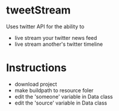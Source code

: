 # tweetStream
Uses twitter API for  the ability to 
* live stream your twitter news feed
* live stream another's twitter timeline
# Instructions
* download project
* make buildpath to resource foler
* edit the 'someone' variable in Data class
* edit the 'source' variable in Data class
